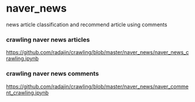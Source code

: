 # naver_news
news article classification and recommend article using comments

### crawling naver news articles
https://github.com/radajin/crawling/blob/master/naver_news/naver_news_crawling.ipynb

### crawling naver news comments
https://github.com/radajin/crawling/blob/master/naver_news/naver_comment_crawling.ipynb
